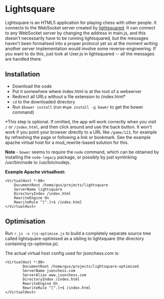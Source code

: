 Lightsquare
===========

Lightsquare is an HTML5 application for playing chess with other people.
It connects to the WebSocket server created by [lightsquared](http://github.com/jsonchess/lightsquared).
It can connect to any WebSocket server by changing the address in main.js,
and this doesn't necessarily have to be running lightsquared, but the messages
haven't been formalised into a proper protocol yet so at the moment writing
another server implementation would involve some reverse-engineering.  If you want
to do this, just look at User.js in lightsquared -- all the messages are handled
there.

Installation
------------

- Download the code
- Put it somewhere where index.html is at the root of a webserver
- Redirect all URLs without a file extension to /index.html*
- `cd` to the downloaded directory
- Run `$bower install` (run `#npm install -g bower` to get the bower command)

*This step is optional.  If omitted, the app will work correctly when you visit
`/` or `/index.html`, and then click around and use the back button.  It won't
work if you point your browser directly to a URL like `/game/123`, for example
by refreshing the page or following a link or bookmark.  See the example apache
virtual host for a mod_rewrite-based solution for this.

**Note** - `bower` seems to require the `node` command, which can be obtained by
installing the `node-legacy` package, or possibly by just symlinking /usr/bin/node
to /usr/bin/nodejs.

**Example Apache virtualhost:**

```
<VirtualHost *:80>
	DocumentRoot /home/gus/projects/lightsquare
	ServerName lightsquare
	DirectoryIndex /index.html
	RewriteEngine On
	RewriteRule ^[^.]+$ /index.html
</VirtualHost>
```

Optimisation
------------

Run `r.js -o rjs-optimise.js` to build a completely separate source tree called
lightsquare-optimised as a sibling to lightsquare (the directory containing rjs-optimise.js).

The actual virtual host config used for jsonchess.com is:

```
<VirtualHost *:80>
        DocumentRoot /home/gus/projects/lightsquare-optimised
        ServerName jsonchess.com
        ServerAlias www.jsonchess.com
        DirectoryIndex /index.html
        RewriteEngine On
        RewriteRule ^[^.]+$ /index.html
</VirtualHost>
```